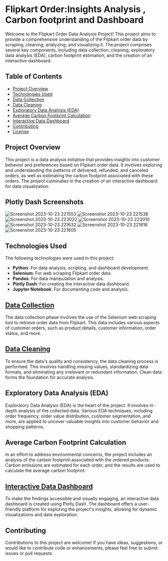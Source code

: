# Flipkart Order:Insights Analysis , Carbon footprint and Dashboard

Welcome to the Flipkart Order Data Analysis Project! This project aims to provide a comprehensive understanding of the Flipkart order data by scraping, cleaning, analyzing, and visualizing it. The project comprises several key components, including data collection, cleaning, exploratory data analysis (EDA), carbon footprint estimation, and the creation of an interactive dashboard.

## Table of Contents
- [Project Overview](#project-overview)
- [Technologies Used](#technologies-used)
- [Data Collection](#data-collection)
- [Data Cleaning](#data-cleaning)
- [Exploratory Data Analysis (EDA)](#exploratory-data-analysis-eda)
- [Average Carbon Footprint Calculation](#average-carbon-footprint-calculation)
- [Interactive Data Dashboard](#interactive-data-dashboard)
- [Contributing](#contributing)
- [License](#license)

## Project Overview

This project is a data analysis initiative that provides insights into customer behavior and preferences based on Flipkart order data. It involves exploring and understanding the patterns of delivered, refunded, and canceled orders, as well as estimating the carbon footprint associated with these orders. The project culminates in the creation of an interactive dashboard for data visualization.

## Plotly Dash Screenshots



![Screenshot 2023-10-23 221553](https://github.com/Bytecode-Magnum/Flipkart-Order-Insights-Analysis-Carbon-Footprint-Dashboard/assets/99680514/a707448e-f15f-4c64-9437-5b18a0624e23)
![Screenshot 2023-10-23 221538](https://github.com/Bytecode-Magnum/Flipkart-Order-Insights-Analysis-Carbon-Footprint-Dashboard/assets/99680514/fed714bf-0087-46d4-b700-a0972f77ca3b)
![Screenshot 2023-10-23 223022](https://github.com/Bytecode-Magnum/Flipkart-Order-Insights-Analysis-Carbon-Footprint-Dashboard/assets/99680514/27f7762c-9808-4aec-82b3-9aed7255da6a)
![Screenshot 2023-10-23 223010](https://github.com/Bytecode-Magnum/Flipkart-Order-Insights-Analysis-Carbon-Footprint-Dashboard/assets/99680514/49ca08e9-234b-47d5-8883-5c4602a19d3a)
![Screenshot 2023-10-23 221632](https://github.com/Bytecode-Magnum/Flipkart-Order-Insights-Analysis-Carbon-Footprint-Dashboard/assets/99680514/b3a28e27-d6c5-4440-8528-a1f0da5e5847)
![Screenshot 2023-10-23 221616](https://github.com/Bytecode-Magnum/Flipkart-Order-Insights-Analysis-Carbon-Footprint-Dashboard/assets/99680514/ddb34c38-df33-4dc4-80d4-c6a059ab2731)
![Screenshot 2023-10-23 221605](https://github.com/Bytecode-Magnum/Flipkart-Order-Insights-Analysis-Carbon-Footprint-Dashboard/assets/99680514/80840817-fd69-491d-b9c2-680c73804e3e)


  
## Technologies Used

The following technologies were used in this project:
- **Python**: For data analysis, scripting, and dashboard development.
- **Selenium**: For web scraping Flipkart order data.
- **Pandas**: For data manipulation and analysis.
- **Plotly Dash**: For creating the interactive data dashboard.
- **Jupyter Notebook**: For documenting code and analysis.

## [Data Collection](https://github.com/Bytecode-Magnum/Flipkart-Order-Insights-Analysis-Carbon-Footprint-Dashboard/blob/main/Flipkart%20Order%20List%20Data%20Mining.ipynb)

The data collection phase involves the use of the Selenium web scraping tool to retrieve order data from Flipkart. This data includes various aspects of customer orders, such as product details, customer information, order status, and more.

## [Data Cleaning](https://github.com/Bytecode-Magnum/Flipkart-Order-Insights-Analysis-Carbon-Footprint-Dashboard/blob/main/Flipkart%20Data%20Cleaning.ipynb)

To ensure the data's quality and consistency, the data cleaning process is performed. This involves handling missing values, standardizing data formats, and eliminating any irrelevant or redundant information. Clean data forms the foundation for accurate analysis.

## Exploratory Data Analysis (EDA)

Exploratory Data Analysis (EDA) is the heart of the project. It involves in-depth analysis of the collected data. Various EDA techniques, including order frequency, order value distribution, customer segmentation, and more, are applied to uncover valuable insights into customer behavior and shopping patterns.

## Average Carbon Footprint Calculation

In an effort to address environmental concerns, the project includes an analysis of the carbon footprint associated with the ordered products. Carbon emissions are estimated for each order, and the results are used to calculate the average carbon footprint.

## [Interactive Data Dashboard](https://github.com/Bytecode-Magnum/Flipkart-Order-Insights-Analysis-Carbon-Footprint-Dashboard/blob/main/Create_DashBoard.py)

To make the findings accessible and visually engaging, an interactive data dashboard is created using Plotly Dash. The dashboard offers a user-friendly platform for exploring the project's insights, allowing for dynamic visualizations and data exploration.

## Contributing

Contributions to this project are welcome! If you have ideas, suggestions, or would like to contribute code or enhancements, please feel free to submit issues or pull requests.

